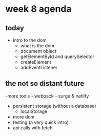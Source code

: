 # week 8 agenda

## today

- intro to the dom
    - what is the dom
    - document object
    - getElementById and querySelector
    - createElement
    - addEventListener

## the not so distant future

-more tools
    - webpack
    - surge & netlify
- persistent storage (without a database)
    - localStorage
- more dom
- testing (a very quick intro)
- api calls with fetch
